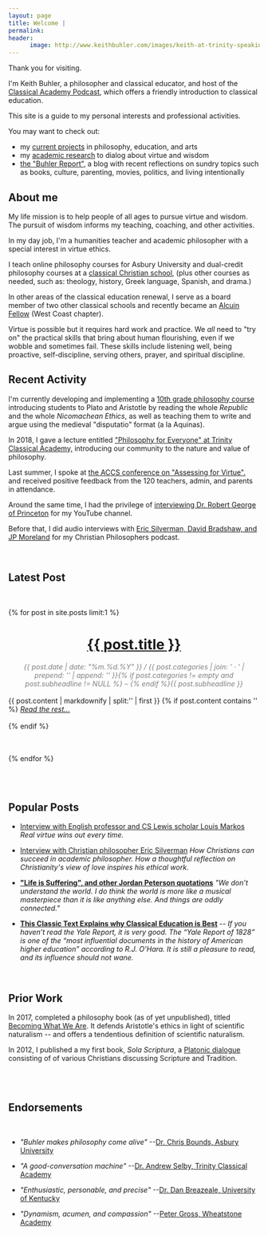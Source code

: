 ```yaml
---
layout: page
title: Welcome | 
permalink: 
header:
      image: http://www.keithbuhler.com/images/keith-at-trinity-speaking.jpg
---
```


Thank you for visiting. 

I'm Keith Buhler, a philosopher and classical educator, and host of the [Classical Academy Podcast](https://www.trinityclassicalacademy.com/about/podcast), which offers a friendly introduction to classical education.

This site is a guide to my personal interests and professional activities. 

You may want to check out: 

* my [current projects](/projects) in philosophy, education, and arts
* my [academic research](/research) to dialog about virtue and wisdom 
* [the "Buhler Report"](/blog), a blog with recent reflections on  sundry topics such as books, culture, parenting, movies, politics, and living intentionally



## About me

My life mission is to help people of all ages to pursue virtue and wisdom.  The pursuit of wisdom informs my teaching, coaching, and other activities.  

In my day job, I'm a humanities teacher and academic philosopher with a special interest in virtue ethics. 

I teach online philosophy courses for Asbury University and  dual-credit philosophy courses at a [classical Christian school](https://classicalchristian.org/), (plus other courses as needed, such as: theology, history, Greek language, Spanish, and drama.) 

In other areas of the classical education renewal, I serve as a board member of two other classical schools and recently became an [Alcuin Fellow](http://www.alcuinfellowship.com/) (West Coast chapter). 

Virtue is possible but it requires hard work and practice. We *all* need to "try on" the practical skills that bring about human flourishing, even if we wobble and sometimes fail. These skills include listening well, being proactive, self-discipline, serving others, prayer, and spiritual discipline. 






## Recent Activity

I'm currently developing and implementing a [10th grade philosophy course](http://www.keithbuhler.com/trinity-philosophy/) introducing students to Plato and Aristotle by reading the whole *Republic* and the whole *Nicomachean Ethics*, as well as teaching them to write and argue using the medieval "disputatio" format (a la Aquinas).  

In 2018, I gave a lecture entitled ["Philosophy for Everyone" at Trinity Classical Academy,](https://www.youtube.com/watch?v=SMvlTUVFf4M&t=137s) introducing our community to the nature and value of philosophy. 
<br> 

Last summer, I spoke at [the ACCS conference on "Assessing for Virtue".](https://www.youtube.com/watch?v=ovzMF-znsN8&t=2394s) and received positive feedback from the 120 teachers, admin, and parents in attendance.  

Around the same time, I had the privilege of [interviewing Dr. Robert George of Princeton](https://www.youtube.com/watch?v=tfDdJiyDnaY&t=10s) for my YouTube channel. 

Before that, I did audio interviews with [Eric Silverman, David Bradshaw, and JP Moreland](http://www.advicetochristianphilosophers.com/) for my Christian Philosophers podcast.


<br>


## Latest Post


<br>


{% for post in site.posts limit:1 %}

<div>
<center>
<h1><font color="gray"> <a href="{{ post.url | prepend: site.baseurl }}">{{ post.title }}</a></font></h1>
<span class="time"> <font color="gray" font-size="2em"><i> {{ post.date | date: "%m.%d.%Y" }} / {{ post.categories | join: ' &middot; ' | prepend: '<span class="subheader">' | append: '</span>' }}{% if post.categories != empty and post.subheadline != NULL %} – {% endif %}{{ post.subheadline }} </i></font></span> 
</center>
<br>
{{ post.content | markdownify | split:'<!--more-->' | first }}
{% if post.content contains '<!--more-->' %}
<a href="{{ post.url | prepend: site.baseurl }}"><i>Read the rest... </i></a><br><br>
{% endif %}

</div>

<br>
<br>

{% endfor %}


<br> 


<br>

## Popular Posts


- [Interview with English professor and CS Lewis scholar Louis Markos](http://www.keithbuhler.com/markos) *Real virtue wins out every time.*

- [Interview with Christian philosopher Eric Silverman](http://www.keithbuhler.com/philosophy/2017/11/24/silverman-interview.html) *How Christians can succeed in academic philosopher. How a thoughtful reflection on Christianity's view of love inspires his ethical work.*

- [**"Life is Suffering", and other Jordan Peterson quotations**](http://www.keithbuhler.com/philosophy/2017/04/25/jordan-peterson-quotes.html) *"We don’t understand the world. I do think the world is more like a musical masterpiece than it is like anything else. And things are oddly connected."*

-  [**This Classic Text Explains why Classical Education is Best**](http://www.keithbuhler.com/buhlerreport/yalereport-post/) -- *If you haven’t read the Yale Report, it is very good. The “Yale Report of 1828” is one of the “most influential documents in the history of American higher education” according to R.J. O’Hara. It is still a pleasure to read, and its influence should not wane.*




<br>



## Prior Work

In 2017, completed a philosophy book (as of yet unpublished), titled [Becoming What We Are](/phd). It defends Aristotle's ethics in light of scientific naturalism -- and offers a tendentious definition of scientific naturalism. 

In 2012, I published a my first book, *Sola Scriptura*, a [Platonic dialogue](http://bitly.com/ScriptureOrTradition) consisting of of various Christians discussing Scripture and Tradition. 

<br>
<br>

## Endorsements

<br> 

* *"Buhler makes philosophy come alive"*  --[Dr. Chris Bounds, Asbury University](https://www.asbury.edu/academics/departments/christian-studies-philosophy/faculty-staff/chris-bounds)

* *"A good-conversation machine"* --[Dr. Andrew Selby, Trinity Classical Academy](https://baylor.academia.edu/AndrewSelby)

* *"Enthusiastic, personable, and precise"* --[Dr. Dan Breazeale, University of Kentucky](https://philosophy.as.uky.edu/users/breazeal)

*  *"Dynamism, acumen, and compassion"*   --[Peter Gross, Wheatstone Academy](http://www.wheatstoneministries.com/people/)
